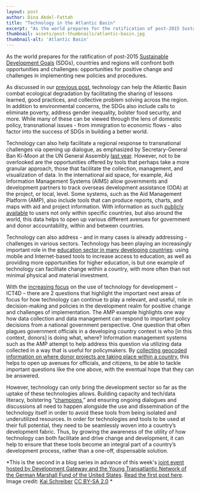 ```yaml
---
layout: post
author: Dina Abdel-Fattah
title: "Technology in the Atlantic Basin"
excerpt: "As the world prepares for the ratification of post-2015 Sustainable Development Goals (SDGs), countries and regions will confront both opportunities and challenges: opportunities for positive change and challenges in implementing new policies and procedures..."
thumbnail: assets/post-thumbnails/atlantic-basin.jpg
thumbnail-alt: 'Atlantic Basin'
---
```


As the world prepares for the ratification of post-2015 [Sustainable Development Goals](https://sustainabledevelopment.un.org/topics/sustainabledevelopmentgoals) (SDGs), countries and regions will confront both opportunities and challenges: opportunities for positive change and challenges in implementing new policies and procedures.

As discussed in our [previous post](/2015/06/16/opening-up-atlantic/), technology can help the Atlantic Basin combat ecological degradation by facilitating the sharing of lessons learned, good practices, and collective problem solving across the region. In addition to environmental concerns, the SDGs also include calls to eliminate poverty, address gender inequality, bolster food security, and more. While many of these can be viewed through the lens of domestic policy, transnational issues - from immigration to economic flows - also factor into the success of SDGs in building a better world.

Technology can also help facilitate a regional response to transnational challenges via opening up dialogue, as emphasized by Secretary-General Ban Ki-Moon at the UN General Assembly [last year](http://www.un.org/apps/news/infocus/sgspeeches/statments_full.asp?statID=2209#.Va3KZxNVikp). However, not to be overlooked are the opportunities offered by tools that perhaps take a more granular approach, those that facilitate the collection, management, and visualization of data. In the international aid space, for example, Aid Information Management Systems (AIMS) allow governments and development partners to track overseas development assistance (ODA) at the project, or local, level. Some systems, such as the Aid Management Platform (AMP), also include tools that can produce reports, charts, and maps with aid and project information. With information as such [publicly available](http://amp.gov.md/portal/?language=en) to users not only within specific countries, but also around the world, this data helps to open up various different avenues for government and donor accountability, within and between countries.

Technology can also address - and in many cases is already addressing - challenges in various sectors. Technology has been playing an increasingly important role in the [education sector in many developing countries](http://www.brookings.edu/~/media/research/files/papers/2012/1/education%20technology%20winthrop/01_education_technology_shearer.pdf): using mobile and Internet-based tools to increase access to education, as well as providing more opportunities for higher education, is but one example of technology can facilitate change within a country, with more often than not minimal physical and material investment. 

With the [increasing focus](http://technologysalon.org/ict4d-slow-death-slow-change/) on the use of technology for development – ICT4D – there are 2 questions that highlight the important next areas of focus for how technology can continue to play a relevant, and useful, role in decision-making and policies in the development realm for positive change and challenges of implementation. The AMP example highlights one way how data collection and data management can respond to important policy decisions from a national government perspective. One question that often plagues government officials in a developing country context is who [in this context, donors] is doing what, where? Information management systems such as the AMP attempt to help address this question via utilizing data collected in a way that is useful for policymakers. By [collecting geocoded information on where donor projects are taking place within a country](http://amis.mof.gov.np/TEMPLATE/ampTemplate/gisModule/dist/index.html), this helps to open up avenues for officials, and citizens, to be able to tackle important questions like the one above, with the eventual hope that they can be answered.

However, technology can only bring the development sector so far as the uptake of these technologies allows. Building capacity and tech/data literacy, bolstering “[champions](/2014/12/09/lessons-from-nepal-data-incentives-champions/),” and ensuring ongoing dialogues and discussions all need to happen alongside the use and dissemination of the technology itself in order to avoid these tools from being isolated and underutilized resources. In order for technologies and tools to be used at their full potential, they need to be seamlessly woven into a country’s development fabric. Thus, by growing the awareness of the utility of how technology can both facilitate and drive change and development, it can help to ensure that these tools become an integral part of a country’s development process, rather than a one-off, dispensable solution.  

*This is the second in a blog series in advance of this week's [joint event hosted by Development Gateway and the Young Transatlantic Network of the German Marshall Fund of the United States](/2015/07/15/register-today-space-to-innovate/). [Read the first post here](/2015/06/16/opening-up-atlantic/). Image credit: [Kai Schreiber](https://www.flickr.com/photos/genista/6898950/in/photolist-dSaiQi-aNCxS-BmPq-cDuch3-4VHVMn-do1rQe-6hp1hY-do1t1t-3BmE9f-8oCMAX-62VZzV-9KFVmp-z8AVV-dnHsYN-dnHt57-5CHS4K-CbP8-9NFfSL-dnHnZP-5QqWKE-sRs1z-cDuaBC-e4U3zD-ppyUB-8VGUY2-HeKoF-9PniSt-9NEtYQ-9NGKrb-9NJFKf-9NFhVS-9NAsCc-hmfnax-9NF1UU-7V1PRy-9LEgFy-do1t4t-do1s5T-do1rY4-do1xts-do1rUc-do1sag-fHhxco-4PDBNB-ag8ern-hmivwX-bDdbpp-6vnK7A-kFVJ9-9Cn53E) [CC BY-SA 2.0](https://creativecommons.org/licenses/by-sa/2.0/) *
